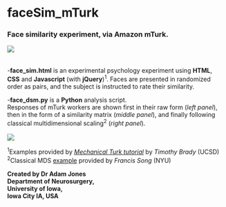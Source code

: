 # faceSim_mTurk

### Face similarity experiment, via Amazon mTurk. 

<kbd>
  <img src="http://i.imgur.com/FbySiuK.png?1">
</kbd>

######

-**face_sim.html** is an experimental psychology experiment using **HTML**, **CSS** and **Javascript** (with **jQuery**)<sup>1</sup>.
Faces are presented in randomized order as pairs, and the subject is instructed to rate their similarity.
 
-**face_dsm.py** is a **Python** analysis script. <br>
Responses of mTurk workers are shown first in their raw form (<i>left panel</i>),
then in the form of a similarity matrix (<i>middle panel</i>),
and finally following classical multidimensional scaling<sup>2</sup> (<i>right panel</i>). <br> <br>
<kbd>
   <img src="http://i.imgur.com/C2mwl2f.png">
</kbd>

<sup>1</sup>Examples provided by [*Mechanical Turk tutorial*](https://bradylab.ucsd.edu/ttt/) by *Timothy Brady* (UCSD) <br>
<sup>2</sup>Classical MDS [example](http://www.nervouscomputer.com/hfs/cmdscale-in-python/) provided by *Francis Song* (NYU)

**Created by Dr Adam Jones  
Department of Neurosurgery,  
University of Iowa,  
Iowa City IA, USA** 
